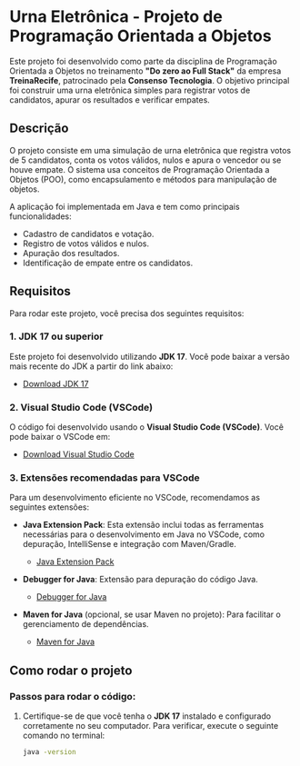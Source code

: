 # Urna Eletrônica - Projeto de Programação Orientada a Objetos

Este projeto foi desenvolvido como parte da disciplina de Programação Orientada a Objetos no treinamento **"Do zero ao Full Stack"** da empresa **TreinaRecife**, patrocinado pela **Consenso Tecnologia**. O objetivo principal foi construir uma urna eletrônica simples para registrar votos de candidatos, apurar os resultados e verificar empates.

## Descrição

O projeto consiste em uma simulação de urna eletrônica que registra votos de 5 candidatos, conta os votos válidos, nulos e apura o vencedor ou se houve empate. O sistema usa conceitos de Programação Orientada a Objetos (POO), como encapsulamento e métodos para manipulação de objetos.

A aplicação foi implementada em Java e tem como principais funcionalidades:

- Cadastro de candidatos e votação.
- Registro de votos válidos e nulos.
- Apuração dos resultados.
- Identificação de empate entre os candidatos.

## Requisitos

Para rodar este projeto, você precisa dos seguintes requisitos:

### 1. JDK 17 ou superior
Este projeto foi desenvolvido utilizando **JDK 17**. Você pode baixar a versão mais recente do JDK a partir do link abaixo:
- [Download JDK 17](https://jdk.java.net/17/)

### 2. Visual Studio Code (VSCode)
O código foi desenvolvido usando o **Visual Studio Code (VSCode)**. Você pode baixar o VSCode em:
- [Download Visual Studio Code](https://code.visualstudio.com/)

### 3. Extensões recomendadas para VSCode
Para um desenvolvimento eficiente no VSCode, recomendamos as seguintes extensões:

- **Java Extension Pack**: Esta extensão inclui todas as ferramentas necessárias para o desenvolvimento em Java no VSCode, como depuração, IntelliSense e integração com Maven/Gradle.
    - [Java Extension Pack](https://marketplace.visualstudio.com/items?itemName=vscjava.vscode-java-pack)

- **Debugger for Java**: Extensão para depuração do código Java.
    - [Debugger for Java](https://marketplace.visualstudio.com/items?itemName=redhat.java)

- **Maven for Java** (opcional, se usar Maven no projeto): Para facilitar o gerenciamento de dependências.
    - [Maven for Java](https://marketplace.visualstudio.com/items?itemName=vscjava.vscode-maven)

## Como rodar o projeto

### Passos para rodar o código:

1. Certifique-se de que você tenha o **JDK 17** instalado e configurado corretamente no seu computador. Para verificar, execute o seguinte comando no terminal:
   ```bash
   java -version
